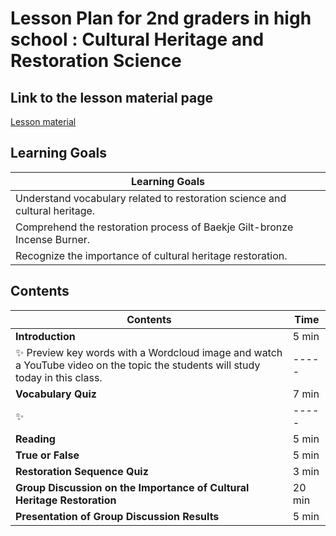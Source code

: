 
# Lesson Plan for 2nd graders in high school : Cultural Heritage and Restoration Science

## Link to the lesson material page
[Lesson material](https://colab.research.google.com/github/gnyr324/DL23_Project_G3/blob/main/P_N.ipynb#scrollTo=1KhCLaCCTNlM "Lesson material")


## Learning Goals
| Learning Goals                                                      |
|---------------------------------------------------------------------------|
| Understand vocabulary related to restoration science and cultural heritage. |
| Comprehend the restoration process of Baekje Gilt-bronze Incense Burner.   |
| Recognize the importance of cultural heritage restoration.                |


## Contents
| Contents                                                                | Time |
|-------------------------------------------------------------------------|------|
| **Introduction**                                                        | 5 min |
| :sparkles: Preview key words with a Wordcloud image and watch a YouTube video on the topic the students will study today in this class. |-----|
| **Vocabulary Quiz**                                                     | 7 min |
| :sparkles: |-----|
| **Reading**                                                             | 5 min |
| **True or False**                                                       | 5 min |
| **Restoration Sequence Quiz**                                           | 3 min |
| **Group Discussion on the Importance of Cultural Heritage Restoration** | 20 min |
| **Presentation of Group Discussion Results**                            | 5 min |

